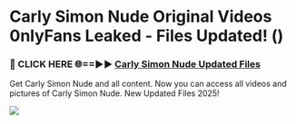 # Carly Simon Nude Original Videos 0nlyFans Leaked - Files Updated! ()

<h3>🔴 CLICK HERE 🌐==►► <a href="https://tinyurl.com/2p9ay9w9" rel="nofollow">Carly Simon Nude Updated Files</a></h3>

Get Carly Simon Nude and all content. Now you can access all videos and pictures of Carly Simon Nude. New Updated Files 2025!

[![](https://i.imgur.com/KQgVmj3.gif)](https://tinyurl.com/2p9ay9w9)
